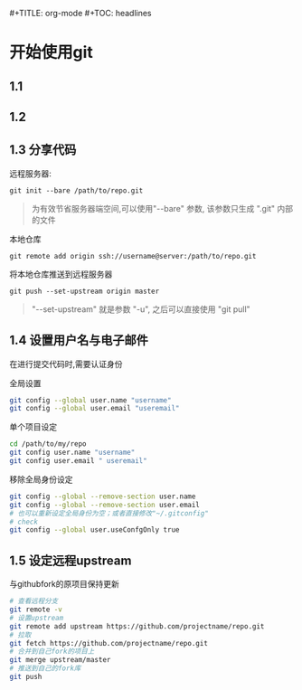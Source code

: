 #+TITLE: org-mode
#+TOC: headlines

# 开始使用git

## 1.1
## 1.2
## 1.3 分享代码

远程服务器:

`git init --bare /path/to/repo.git`

> 为有效节省服务器端空间,可以使用"--bare" 参数, 该参数只生成 ".git" 内部的文件

本地仓库

`git remote add origin ssh://username@server:/path/to/repo.git`

将本地仓库推送到远程服务器

`git push --set-upstream origin master`

> "--set-upstream" 就是参数 "-u", 之后可以直接使用 "git pull"

## 1.4 设置用户名与电子邮件

在进行提交代码时,需要认证身份

全局设置

```bash
git config --global user.name "username"
git config --global user.email "useremail"
```

单个项目设定

```bash
cd /path/to/my/repo
git config user.name "username"
git config user.email " useremail"
```

移除全局身份设定

```bash
git config --global --remove-section user.name
git config --global --remove-section user.email
# 也可以重新设定全局身份为空；或者直接修改"~/.gitconfig"
# check
git config --global user.useConfgOnly true
```

## 1.5 设定远程upstream

与githubfork的原项目保持更新

```bash
# 查看远程分支
git remote -v
# 设置upstream
git remote add upstream https://github.com/projectname/repo.git
# 拉取
git fetch https://github.com/projectname/repo.git
# 合并到自己fork的项目上
git merge upstream/master
# 推送到自己的fork库
git push 
```


